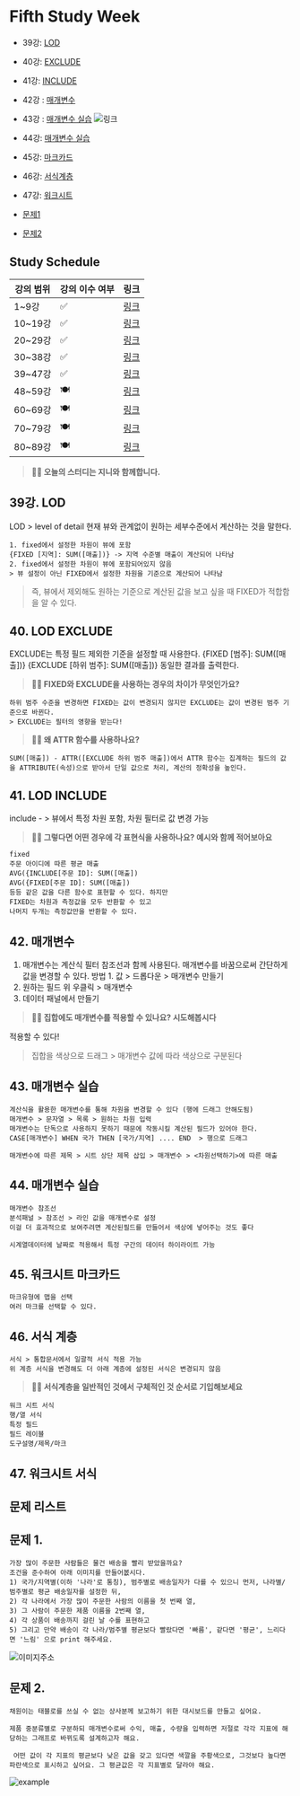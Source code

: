 # Fifth Study Week

- 39강: [LOD](#39강-lod)

- 40강: [EXCLUDE](#40-lod-exclude)

- 41강: [INCLUDE](#41-lod-include)

- 42강 : [매개변수](#42-매개변수)

- 43강 : [매개변수 실습](#43-매개변수-실습) 
![링크](https://youtu.be/GJvB8hBqeE8?si=3jIj1iymZHZ7mBam)

- 44강: [매개변수 실습](#44-매개변수-실습)

- 45강: [마크카드](#45-워크시트-마크카드)

- 46강: [서식계층](#46-서식-계층)

- 47강: [워크시트](#47-워크시트-서식)

- [문제1](#문제-1)

- [문제2](#문제-2)

## Study Schedule

| 강의 범위     | 강의 이수 여부 | 링크                                                                                                        |
|--------------|---------|-----------------------------------------------------------------------------------------------------------|
| 1~9강        |  ✅      | [링크](https://www.youtube.com/watch?v=AXkaUrJs-Ko&list=PL87tgIIryGsa5vdz6MsaOEF8PK-YqK3fz&index=84)       |
| 10~19강      | ✅      | [링크](https://www.youtube.com/watch?v=AXkaUrJs-Ko&list=PL87tgIIryGsa5vdz6MsaOEF8PK-YqK3fz&index=75)       |
| 20~29강      | ✅      | [링크](https://www.youtube.com/watch?v=AXkaUrJs-Ko&list=PL87tgIIryGsa5vdz6MsaOEF8PK-YqK3fz&index=65)       |
| 30~38강      | ✅      | [링크](https://www.youtube.com/watch?v=e6J0Ljd6h44&list=PL87tgIIryGsa5vdz6MsaOEF8PK-YqK3fz&index=55)       |
| 39~47강      | ✅      | [링크](https://www.youtube.com/watch?v=AXkaUrJs-Ko&list=PL87tgIIryGsa5vdz6MsaOEF8PK-YqK3fz&index=45)       |
| 48~59강      | 🍽️      | [링크](https://www.youtube.com/watch?v=AXkaUrJs-Ko&list=PL87tgIIryGsa5vdz6MsaOEF8PK-YqK3fz&index=35)       |
| 60~69강      | 🍽️      | [링크](https://www.youtube.com/watch?v=AXkaUrJs-Ko&list=PL87tgIIryGsa5vdz6MsaOEF8PK-YqK3fz&index=25)       |
| 70~79강      | 🍽️      | [링크](https://www.youtube.com/watch?v=AXkaUrJs-Ko&list=PL87tgIIryGsa5vdz6MsaOEF8PK-YqK3fz&index=15)       |
| 80~89강      | 🍽️      | [링크](https://www.youtube.com/watch?v=AXkaUrJs-Ko&list=PL87tgIIryGsa5vdz6MsaOEF8PK-YqK3fz&index=5)        |


<!-- 여기까진 그대로 둬 주세요-->

> **🧞‍♀️ 오늘의 스터디는 지니와 함께합니다.**


## 39강. LOD

<!-- INCLUDE, EXCLUDE, FIXED 등 본 강의에서 알게 된 LOD 표현식에 대해 알게 된 점을 적어주세요. -->

LOD > level of detail
현재 뷰와 관계없이 원하는 세부수준에서 계산하는 것을 말한다.

```
1. fixed에서 설정한 차원이 뷰에 포함
{FIXED [지역]: SUM([매출])} -> 지역 수준별 매출이 계산되어 나타남
2. fixed에서 설정한 차원이 뷰에 포함되어있지 않음
> 뷰 설정이 아닌 FIXED에서 설정한 차원을 기준으로 계산되어 나타남
```
>즉, 뷰에서 제외해도 원하는 기준으로 계산된 값을 보고 싶을 때 FIXED가 적합함을 알 수 있다.

## 40. LOD EXCLUDE

<!-- INCLUDE, EXCLUDE, FIXED 등 본 강의에서 알게 된 LOD 표현식에 대해 알게 된 점을 적고, 아래 두 질문에 답해보세요 :) -->

EXCLUDE는 특정 필드 제외한 기준을 설정할 때 사용한다.
{FIXED [범주]: SUM([매출])}
{EXCLUDE [하위 범주]: SUM([매출])} 
동일한 결과를 출력한다.
> **🧞‍♀️ FIXED와 EXCLUDE을 사용하는 경우의 차이가 무엇인가요?**

```
하위 범주 수준을 변경하면 FIXED는 값이 변경되지 않지만 EXCLUDE는 값이 변경된 범주 기준으로 바뀐다.
> EXCLUDE는 필터의 영향을 받는다!
```

> **🧞‍♀️ 왜 ATTR 함수를 사용하나요?**

```
SUM([매출]) - ATTR([EXCLUDE 하위 범주 매출])에서 ATTR 함수는 집계하는 필드의 값을 ATTRIBUTE(속성)으로 받아서 단일 값으로 처리, 계산의 정확성을 높인다.
```


## 41. LOD INCLUDE

<!-- INCLUDE, EXCLUDE, FIXED 등 본 강의에서 알게 된 LOD 표현식에 대해 알게 된 점을 적고, 아래 두 질문에 답해보세요 :) -->
include - > 뷰에서 특정 차원 포함, 차원 필터로 값 변경 가능

> **🧞‍♀️ 그렇다면 어떤 경우에 각 표현식을 사용하나요? 예시와 함께 적어보아요**

```
fixed
주문 아이디에 따른 평균 매출
AVG({INCLUDE[주문 ID]: SUM([매출])
AVG({FIXED[주문 ID]: SUM([매출])
등등 같은 값을 다른 함수로 표현할 수 있다. 하지만
FIXED는 차원과 측정값을 모두 반환할 수 있고
나머지 두개는 측정값만을 반환할 수 있다.

```

## 42. 매개변수

<!-- 매개변수에 대해 알게 된 점을 적어주세요 -->
1. 매개변수는 계산식 필터 참조선과 함께 사용된다.
매개변수를 바꿈으로써 간단하게 값을 변경할 수 있다.
방법 1. 값 > 드롭다운 > 매개변수 만들기
2. 원하는 필드 위 우클릭 > 매개변수
3. 데이터 패널에서 만들기

> **🧞‍♀️ 집합에도 매개변수를 적용할 수 있나요? 시도해봅시다**

적용할 수 있다!
> 집합을 색상으로 드래그 > 매개변수 값에 따라 색상으로 구분된다

## 43. 매개변수 실습
```
계산식을 활용한 매개변수를 통해 차원을 변경할 수 있다 (행에 드래그 안해도됨)
매개변수 > 문자열 > 목록 > 원하는 차원 입력
매개변수는 단독으로 사용하지 못하기 때문에 작동시킬 계산된 필드가 있어야 한다.
CASE[매개변수] WHEN 국가 THEN [국가/지역] .... END  > 행으로 드래그

매개변수에 따른 제목 > 시트 상단 제목 삽입 > 매개변수 > <차원선택하기>에 따른 매출
```

## 44. 매개변수 실습

```
매개변수 참조선
분석패널 > 참조선 > 라인 값을 매개변수로 설정
이걸 더 효과적으로 보여주려면 계산된필드를 만들어서 색상에 넣어주는 것도 좋다

시계열데이터에 날짜로 적용해서 특정 구간의 데이터 하이라이트 가능
```

## 45. 워크시트 마크카드

```
마크유형에 맵을 선택
여러 마크를 선택할 수 있다. 
```


## 46. 서식 계층

```
서식 > 통합문서에서 일괄적 서식 적용 가능
위 계층 서식을 변경해도 더 아래 계층에 설정된 서식은 변경되지 않음

```

> **🧞‍♀️ 서식계층을 일반적인 것에서 구체적인 것 순서로 기입해보세요**


```
워크 시트 서식
행/열 서식
특정 필드
필드 레이블
도구설명/제목/마크
```


## 47. 워크시트 서식

<!-- 워크시트 서식에 대해 알게 된 점을 적어주세요!-->



## 문제 리스트



## 문제 1.

```
가장 많이 주문한 사람들은 물건 배송을 빨리 받았을까요?
조건을 준수하여 아래 이미지를 만들어봆시다.
1) 국가/지역별(이하 '나라'로 통칭), 범주별로 배송일자가 다를 수 있으니 먼저, 나라별/범주별로 평균 배송일자를 설정한 뒤,
2) 각 나라에서 가장 많이 주문한 사람의 이름을 첫 번째 열,
3) 그 사람이 주문한 제품 이름을 2번째 열,
4) 각 상품이 배송까지 걸린 날 수를 표현하고
5) 그리고 만약 배송이 각 나라/범주별 평균보다 빨랐다면 '빠름', 같다면 '평균', 느리다면 '느림' 으로 print 해주세요. 
```

![이미지주소](https://github.com/yousrchive/BUSINESS-INTELLIGENCE-TABLEAU/blob/main/study/img/2nd%20study/%E1%84%89%E1%85%B3%E1%84%8F%E1%85%B3%E1%84%85%E1%85%B5%E1%86%AB%E1%84%89%E1%85%A3%E1%86%BA%202024-08-13%20%E1%84%8B%E1%85%A9%E1%84%8C%E1%85%A5%E1%86%AB%2010.12.36.png?raw=true)

<!-- 여기까지 오는 과정 중 알게 된 점을 기입하고, 결과는 시트 명을 본인 이름으로 바꾸어 표시해주세요.-->

## 문제 2.

```
채원이는 태블로를 쓰실 수 없는 상사분께 보고하기 위한 대시보드를 만들고 싶어요. 

제품 중분류별로 구분하되 매개변수로써 수익, 매출, 수량을 입력하면 저절로 각각 지표에 해당하는 그래프로 바뀌도록 설계하고자 해요.

 어떤 값이 각 지표의 평균보다 낮은 값을 갖고 있다면 색깔을 주황색으로, 그것보다 높다면 파란색으로 표시하고 싶어요. 그 평균값은 각 지표별로 달라야 해요.
```

![example](https://github.com/yousrchive/BUSINESS-INTELLIGENCE-TABLEAU/blob/main/study/img/2nd%20study/%E1%84%83%E1%85%A1%E1%84%8B%E1%85%AE%E1%86%AB%E1%84%85%E1%85%A9%E1%84%83%E1%85%B3.png?raw=true)

<!-- 예시 사진은 지워주세요-->
